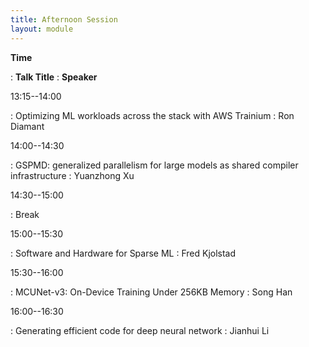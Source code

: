 ```yaml
---
title: Afternoon Session
layout: module
---
```

**Time**

: **Talk Title**
  : **Speaker**


13:15--14:00

: Optimizing ML workloads across the stack with AWS Trainium
  : Ron Diamant

14:00--14:30

: GSPMD: generalized parallelism for large models as shared compiler infrastructure
  : Yuanzhong Xu

14:30--15:00

: Break


15:00--15:30

: Software and Hardware for Sparse ML
  : Fred Kjolstad


15:30--16:00

: MCUNet-v3: On-Device Training Under 256KB Memory
  : Song Han

16:00--16:30

: Generating efficient code for deep neural network
  : Jianhui Li
